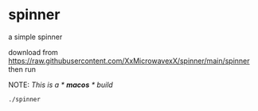 # spinner
a simple spinner

download from https://raw.githubusercontent.com/XxMicrowavexX/spinner/main/spinner then run

NOTE:
*This is a * **macos** * build*

```bash
./spinner
```
